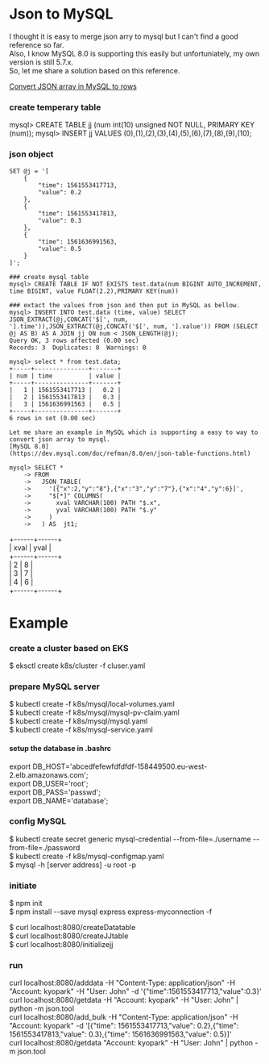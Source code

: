 # Json to MySQL

I thought it is easy to merge json arry to mysql but I can't find a good reference so far.  
Also, I know MySQL 8.0 is supporting this easily but unfortuniately, my own version is still 5.7.x.  
So, let me share a solution based on this reference.   

[Convert JSON array in MySQL to rows](https://stackoverflow.com/questions/39906435/convert-json-array-in-mysql-to-rows)  

### create temperary table
mysql> CREATE TABLE jj (num int(10) unsigned NOT NULL, PRIMARY KEY (num));
mysql> INSERT jj VALUES (0),(1),(2),(3),(4),(5),(6),(7),(8),(9),(10);

### json object  
```
SET @j = '[
    {
        "time": 1561553417713,
        "value": 0.2
    },
    {
        "time": 1561553417813,
        "value": 0.3
    },
    {
        "time": 1561636991563,
        "value": 0.5
    }
]';

### create mysql table
mysql> CREATE TABLE IF NOT EXISTS test.data(num BIGINT AUTO_INCREMENT, time BIGINT, value FLOAT(2.2),PRIMARY KEY(num))

### extact the values from json and then put in MySQL as bellow.
mysql> INSERT INTO test.data (time, value) SELECT JSON_EXTRACT(@j,CONCAT('$[', num, '].time')),JSON_EXTRACT(@j,CONCAT('$[', num, '].value')) FROM (SELECT @j AS B) AS A JOIN jj ON num < JSON_LENGTH(@j);
Query OK, 3 rows affected (0.00 sec)  
Records: 3  Duplicates: 0  Warnings: 0  

mysql> select * from test.data;
+-----+---------------+-------+  
| num | time          | value |  
+-----+---------------+-------+  
|   1 | 1561553417713 |   0.2 |  
|   2 | 1561553417813 |   0.3 |  
|   3 | 1561636991563 |   0.5 |  
+-----+---------------+-------+  
6 rows in set (0.00 sec)  

Let me share an example in MySQL which is supporting a easy to way to convert json array to mysql.  
[MySQL 8.0]  
(https://dev.mysql.com/doc/refman/8.0/en/json-table-functions.html)  

mysql> SELECT *  
    -> FROM  
    ->   JSON_TABLE(  
    ->     '[{"x":2,"y":"8"},{"x":"3","y":"7"},{"x":"4","y":6}]',  
    ->     "$[*]" COLUMNS(  
    ->       xval VARCHAR(100) PATH "$.x",  
    ->       yval VARCHAR(100) PATH "$.y"  
    ->     )
    ->   ) AS  jt1;  
```
+------+------+  
| xval | yval |   
+------+------+  
| 2    | 8    |  
| 3    | 7    |  
| 4    | 6    |  
+------+------+  

# Example
### create a cluster based on EKS  
$ eksctl create k8s/cluster -f cluser.yaml  

### prepare MySQL server
$ kubectl create -f k8s/mysql/local-volumes.yaml  
$ kubectl create -f k8s/mysql/mysql-pv-claim.yaml  
$ kubectl create -f k8s/mysql/mysql.yaml  
$ kubectl create -f k8s/mysql-service.yaml  

#### setup the database in .bashrc  
export DB_HOST='abcedfefewfdfdfdf-158449500.eu-west-2.elb.amazonaws.com';  
export DB_USER='root';  
export DB_PASS='passwd';  
export DB_NAME='database';  

### config MySQL
$ kubectl create secret generic mysql-credential --from-file=./username --from-file=./password  
$ kubectl create -f k8s/mysql-configmap.yaml  
$ mysql -h [server address] -u root -p  

### initiate  
$ npm init  
$ npm install --save mysql express express-myconnection -f  

$ curl localhost:8080/createDatatable  
$ curl localhost:8080/createJJtable  
$ curl localhost:8080/initializejj  

### run  
curl localhost:8080/adddata -H "Content-Type: application/json" -H "Account: kyopark" -H "User: John" -d '{"time":1561553417713,"value":0.3}'  
curl localhost:8080/getdata -H "Account: kyopark" -H "User: John" | python -m json.tool  
curl localhost:8080/add_bulk -H "Content-Type: application/json" -H "Account: kyopark" -d '[{"time": 1561553417713,"value": 0.2},{"time": 1561553417813,"value": 0.3},{"time": 1561636991563,"value": 0.5}]'  
curl localhost:8080/getdata "Account: kyopark" -H "User: John" | python -m json.tool  
